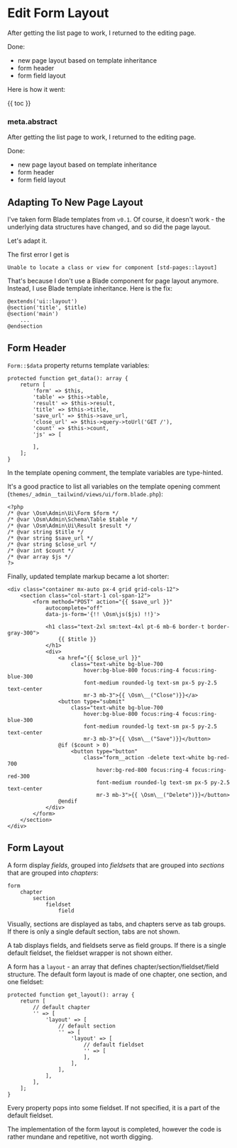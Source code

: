 # Edit Form Layout

After getting the list page to work, I returned to the editing page. 

Done:

* new page layout based on template inheritance
* form header
* form field layout

Here is how it went:

{{ toc }}

### meta.abstract

After getting the list page to work, I returned to the editing page.

Done:

* new page layout based on template inheritance
* form header
* form field layout

## Adapting To New Page Layout

I've taken form Blade templates from `v0.1`. Of course, it doesn't work - the underlying data structures have changed, and so did the page layout.

Let's adapt it.

The first error I get is 

    Unable to locate a class or view for component [std-pages::layout]
    
That's because I don't use a Blade component for page layout anymore. Instead, I use Blade template inheritance. Here is the fix:

    @extends('ui::layout')
    @section('title', $title)
    @section('main')
        ...
    @endsection

## Form Header

`Form::$data` property returns template variables:

    protected function get_data(): array {
        return [
            'form' => $this,
            'table' => $this->table,
            'result' => $this->result,
            'title' => $this->title,
            'save_url' => $this->save_url,
            'close_url' => $this->query->toUrl('GET /'),
            'count' => $this->count,
            'js' => [

            ],
        ];
    }

In the template opening comment, the template variables are type-hinted.

It's a good practice to list all variables on the template opening comment (`themes/_admin__tailwind/views/ui/form.blade.php`): 

    <?php
    /* @var \Osm\Admin\Ui\Form $form */
    /* @var \Osm\Admin\Schema\Table $table */
    /* @var \Osm\Admin\Ui\Result $result */
    /* @var string $title */
    /* @var string $save_url */
    /* @var string $close_url */
    /* @var int $count */
    /* @var array $js */
    ?>

Finally, updated template markup became a lot shorter:

    <div class="container mx-auto px-4 grid grid-cols-12">
        <section class="col-start-1 col-span-12">
            <form method="POST" action="{{ $save_url }}"
                autocomplete="off"
                data-js-form='{!! \Osm\js($js) !!}'>

                <h1 class="text-2xl sm:text-4xl pt-6 mb-6 border-t border-gray-300">
                    {{ $title }}
                </h1>
                <div>
                    <a href="{{ $close_url }}"
                        class="text-white bg-blue-700
                            hover:bg-blue-800 focus:ring-4 focus:ring-blue-300
                            font-medium rounded-lg text-sm px-5 py-2.5 text-center
                            mr-3 mb-3">{{ \Osm\__("Close")}}</a>
                    <button type="submit"
                        class="text-white bg-blue-700
                            hover:bg-blue-800 focus:ring-4 focus:ring-blue-300
                            font-medium rounded-lg text-sm px-5 py-2.5 text-center
                            mr-3 mb-3">{{ \Osm\__("Save")}}</button>
                    @if ($count > 0)
                        <button type="button"
                            class="form__action -delete text-white bg-red-700
                                hover:bg-red-800 focus:ring-4 focus:ring-red-300
                                font-medium rounded-lg text-sm px-5 py-2.5 text-center
                                mr-3 mb-3">{{ \Osm\__("Delete")}}</button>
                    @endif
                </div>
            </form>
        </section>
    </div>

## Form Layout

A form display *fields*, grouped into *fieldsets* that are grouped into *sections* that are grouped into *chapters*:

    form
        chapter
            section
                fieldset
                    field
                    
Visually, sections are displayed as tabs, and chapters serve as tab groups. If there is only a single default section, tabs are not shown. 

A tab displays fields, and fieldsets serve as field groups. If there is a single default fieldset, the fieldset wrapper is not shown either.

A form has a `layout` - an array that defines chapter/section/fieldset/field structure. The default form layout is made of one chapter, one section, and one fieldset:

    protected function get_layout(): array {
        return [
            // default chapter
            '' => [
                'layout' => [
                    // default section
                    '' => [
                        'layout' => [
                            // default fieldset
                            '' => [
                            ],
                        ],
                    ],
                ],
            ],
        ];
    }

Every property pops into some fieldset. If not specified, it is a part of the default fieldset.

The implementation of the form layout is completed, however the code is rather mundane and repetitive, not worth digging.

 